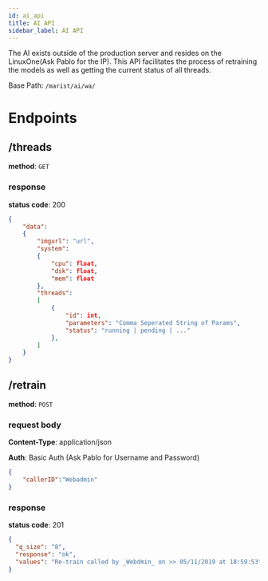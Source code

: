 ```yaml
---
id: ai_api
title: AI API
sidebar_label: AI API
---
```


The AI exists outside of the production server and resides on the LinuxOne(Ask Pablo for the IP). This API facilitates the process of retraining the models as well as getting the current status of all threads.

Base Path: `/marist/ai/wa/` 

# Endpoints

## /threads

**method**: `GET`

### response 

**status code**: 200

```json
{
    "data":
    {
        "imgurl": "url",
        "system":
        {
            "cpu": float,
            "dsk": float,
            "mem": float
        },
        "threads":
        [
            {
                "id": int,
                "parameters": "Comma Seperated String of Params",
                "status": "running | pending | ..."
            },
        ]
    }
}
```

## /retrain

**method**: `POST`

### request body

**Content-Type**: application/json

**Auth**: Basic Auth (Ask Pablo for Username and Password)

```json
{
    "callerID":"Webadmin"
}
```

### response
**status code**: 201

```json
{
  "q_size": "8", 
  "response": "ok", 
  "values": "Re-train called by _Webdmin_ on >> 05/11/2019 at 18:59:53"
}
```